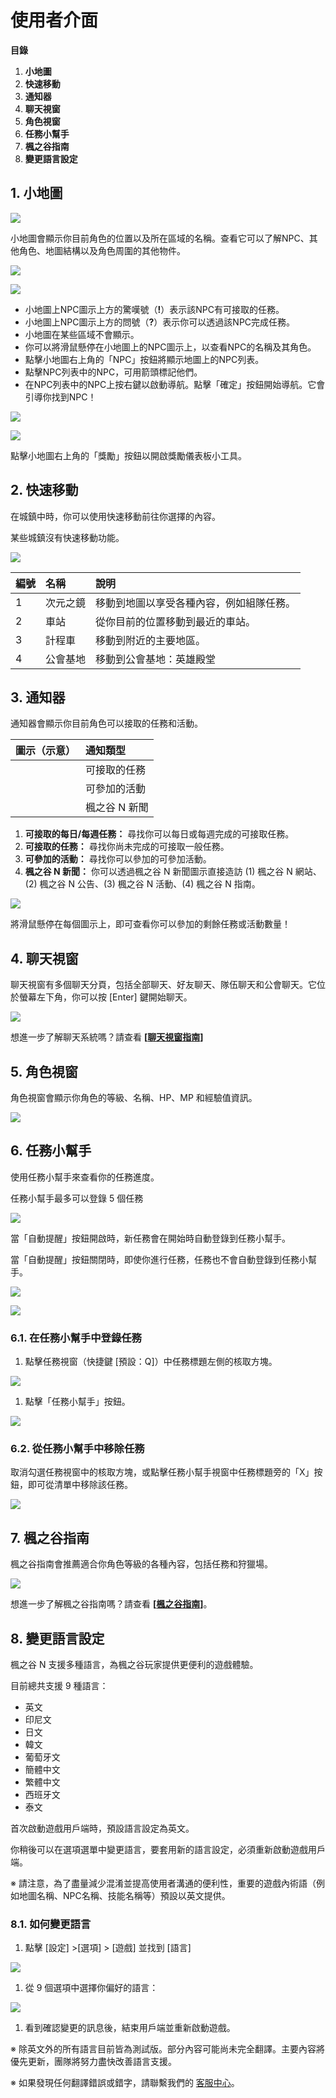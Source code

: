 # 使用者介面

**目錄**

1.  **小地圖**
2.  **快速移動**
3.  **通知器**
4.  **聊天視窗**
5.  **角色視窗**
6.  **任務小幫手**
7.  **楓之谷指南**
8.  **變更語言設定**
## 1. 小地圖

![](https://aliceric27s-organization.gitbook.io/images/msn-101/beginners-guide/get-started/image_1747236266135_775.png)

小地圖會顯示你目前角色的位置以及所在區域的名稱。查看它可以了解NPC、其他角色、地圖結構以及角色周圍的其他物件。

![](https://aliceric27s-organization.gitbook.io/images/msn-101/beginners-guide/get-started/image_1747236266135_50.png)

![](https://aliceric27s-organization.gitbook.io/images/msn-101/beginners-guide/get-started/image_1747236266135_511.png)

*   小地圖上NPC圖示上方的驚嘆號（**!**）表示該NPC有可接取的任務。
*   小地圖上NPC圖示上方的問號（**?**）表示你可以透過該NPC完成任務。
*   小地圖在某些區域不會顯示。
*   你可以將滑鼠懸停在小地圖上的NPC圖示上，以查看NPC的名稱及其角色。
*   點擊小地圖右上角的「NPC」按鈕將顯示地圖上的NPC列表。
*   點擊NPC列表中的NPC，可用箭頭標記他們。
*   在NPC列表中的NPC上按右鍵以啟動導航。點擊「確定」按鈕開始導航。它會引導你找到NPC！

![](https://aliceric27s-organization.gitbook.io/images/msn-101/beginners-guide/get-started/image_1747236266135_992.png)

![](https://aliceric27s-organization.gitbook.io/images/msn-101/beginners-guide/get-started/image_1747236266135_338.png)

點擊小地圖右上角的「獎勵」按鈕以開啟獎勵儀表板小工具。

## 2. 快速移動

在城鎮中時，你可以使用快速移動前往你選擇的內容。

某些城鎮沒有快速移動功能。

![](https://aliceric27s-organization.gitbook.io/images/msn-101/beginners-guide/get-started/image_1747236266135_265.png)

| 編號 | 名稱 | 說明 |
|:---|:---|:---|
| 1 | 次元之鏡 | 移動到地圖以享受各種內容，例如組隊任務。 |
| 2 | 車站 | 從你目前的位置移動到最近的車站。 |
| 3 | 計程車 | 移動到附近的主要地區。 |
| 4 | 公會基地 | 移動到公會基地：英雄殿堂 |

## 3. 通知器

通知器會顯示你目前角色可以接取的任務和活動。

| 圖示（示意） | 通知類型 |
|:---|:---|
|  | 可接取的任務 |
|  | 可參加的活動 |
|  | 楓之谷 N 新聞 |

1.  **可接取的每日/每週任務：** 尋找你可以每日或每週完成的可接取任務。
2.  **可接取的任務：** 尋找你尚未完成的可接取一般任務。
3.  **可參加的活動：** 尋找你可以參加的可參加活動。
4.  **楓之谷 N 新聞：** 你可以透過楓之谷 N 新聞圖示直接造訪 (1) 楓之谷 N 網站、(2) 楓之谷 N 公告、(3) 楓之谷 N 活動、(4) 楓之谷 N 指南。

![](https://aliceric27s-organization.gitbook.io/images/msn-101/beginners-guide/get-started/image_1747236266135_775.png)

將滑鼠懸停在每個圖示上，即可查看你可以參加的剩餘任務或活動數量！

## 4. 聊天視窗

聊天視窗有多個聊天分頁，包括全部聊天、好友聊天、隊伍聊天和公會聊天。它位於螢幕左下角，你可以按 \[Enter\] 鍵開始聊天。

![](https://aliceric27s-organization.gitbook.io/images/msn-101/beginners-guide/get-started/image_1747236266136_521.png)

想進一步了解聊天系統嗎？請查看 **\[**[**聊天視窗指南**](https://docs.maplestoryn.io/msn-101/beginners-guide/friends-and-guild/chat-window)**\]**

## 5. 角色視窗

角色視窗會顯示你角色的等級、名稱、HP、MP 和經驗值資訊。

![](https://aliceric27s-organization.gitbook.io/images/msn-101/beginners-guide/get-started/image_1747236266136_997.png)

## 6. 任務小幫手

使用任務小幫手來查看你的任務進度。

任務小幫手最多可以登錄 5 個任務

![](https://aliceric27s-organization.gitbook.io/images/msn-101/beginners-guide/get-started/image_1747236266136_250.png)

當「自動提醒」按鈕開啟時，新任務會在開始時自動登錄到任務小幫手。

當「自動提醒」按鈕關閉時，即使你進行任務，任務也不會自動登錄到任務小幫手。

![](https://aliceric27s-organization.gitbook.io/images/msn-101/beginners-guide/get-started/image_1747236266136_509.png)

![](https://aliceric27s-organization.gitbook.io/images/msn-101/beginners-guide/get-started/image_1747236266136_596.png)

### 6.1. 在任務小幫手中登錄任務
1.  點擊任務視窗（快捷鍵 \[預設：Q\]）中任務標題左側的核取方塊。

![](https://aliceric27s-organization.gitbook.io/images/msn-101/beginners-guide/get-started/image_1747236266136_249.png)

1.  點擊「任務小幫手」按鈕。

![](https://aliceric27s-organization.gitbook.io/images/msn-101/beginners-guide/get-started/image_1747236266136_975.png)

### 6.2. 從任務小幫手中移除任務

取消勾選任務視窗中的核取方塊，或點擊任務小幫手視窗中任務標題旁的「X」按鈕，即可從清單中移除該任務。

![](https://aliceric27s-organization.gitbook.io/images/msn-101/beginners-guide/get-started/image_1747236266136_241.png)

## 7. 楓之谷指南

楓之谷指南會推薦適合你角色等級的各種內容，包括任務和狩獵場。

![](https://aliceric27s-organization.gitbook.io/images/msn-101/beginners-guide/get-started/image_1747236266136_583.png)

想進一步了解楓之谷指南嗎？請查看 **\[**[**楓之谷指南**](/msn-101/beginners-guide/get-started/maple-guide)**\]**。

## 8. 變更語言設定

楓之谷 N 支援多種語言，為楓之谷玩家提供更便利的遊戲體驗。

目前總共支援 9 種語言：

*   英文
*   印尼文
*   日文
*   韓文
*   葡萄牙文
*   簡體中文
*   繁體中文
*   西班牙文
*   泰文

首次啟動遊戲用戶端時，預設語言設定為英文。

你稍後可以在選項選單中變更語言，要套用新的語言設定，必須重新啟動遊戲用戶端。

※ 請注意，為了盡量減少混淆並提高使用者溝通的便利性，重要的遊戲內術語（例如地圖名稱、NPC名稱、技能名稱等）預設以英文提供。

### 8.1. 如何變更語言
1.  點擊 \[設定\] >\[選項\] > \[遊戲\] 並找到 \[語言\]

![](https://aliceric27s-organization.gitbook.io/images/msn-101/beginners-guide/get-started/image_1747236266136_64.png)

1.  從 9 個選項中選擇你偏好的語言：

![](https://aliceric27s-organization.gitbook.io/images/msn-101/beginners-guide/get-started/image_1747236266136_668.png)

1.  看到確認變更的訊息後，結束用戶端並重新啟動遊戲。

※ 除英文外的所有語言目前皆為測試版。部分內容可能尚未完全翻譯。主要內容將優先更新，團隊將努力盡快改善語言支援。

※ 如果發現任何翻譯錯誤或錯字，請聯繫我們的 [客服中心](https://support.msu.io/hc/en-us)。